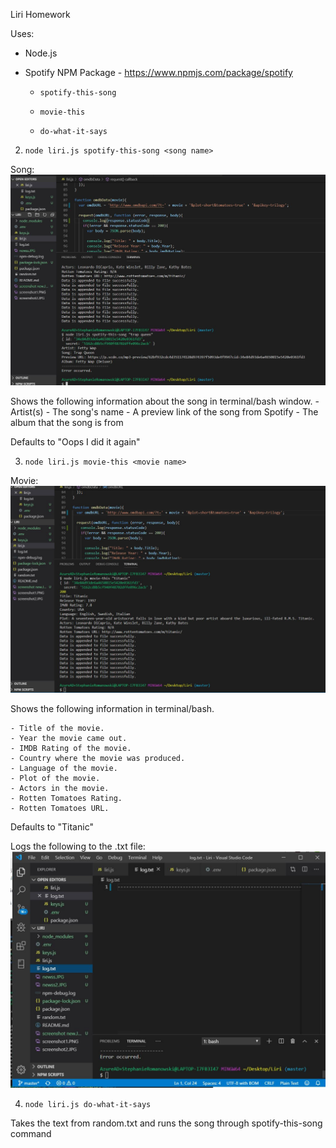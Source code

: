 Liri Homework

Uses:
- Node.js
- Spotify NPM Package - https://www.npmjs.com/package/spotify

  * `spotify-this-song`

  * `movie-this`

  * `do-what-it-says`
  


2. `node liri.js spotify-this-song <song name>`

Song:
![Alt text](https://github.com/StephanieR523/Liri/blob/master/newss2.JPG)

 Shows the following information about the song in terminal/bash window.
    - Artist(s)
    - The song's name
    - A preview link of the song from Spotify
    - The album that the song is from

Defaults to "Oops I did it again"

3. `node liri.js movie-this <movie name>`

Movie:
![Alt text](https://github.com/StephanieR523/Liri/blob/master/newss.JPG)

 Shows the following information in terminal/bash.

    - Title of the movie.
    - Year the movie came out.
    - IMDB Rating of the movie.
    - Country where the movie was produced.
    - Language of the movie.
    - Plot of the movie.
    - Actors in the movie.
    - Rotten Tomatoes Rating.
    - Rotten Tomatoes URL.

Defaults to "Titanic"

Logs the following to the .txt file:
![Alt text](https://github.com/StephanieR523/Liri/blob/master/newss3.JPG)

4. `node liri.js do-what-it-says`

  Takes the text from random.txt and runs the song through spotify-this-song command


